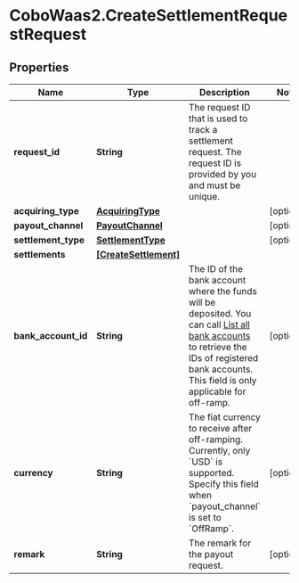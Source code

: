 # CoboWaas2.CreateSettlementRequestRequest

## Properties

Name | Type | Description | Notes
------------ | ------------- | ------------- | -------------
**request_id** | **String** | The request ID that is used to track a settlement request. The request ID is provided by you and must be unique. | 
**acquiring_type** | [**AcquiringType**](AcquiringType.md) |  | [optional] 
**payout_channel** | [**PayoutChannel**](PayoutChannel.md) |  | [optional] 
**settlement_type** | [**SettlementType**](SettlementType.md) |  | [optional] 
**settlements** | [**[CreateSettlement]**](CreateSettlement.md) |  | 
**bank_account_id** | **String** |  The ID of the bank account where the funds will be deposited. You can call [List all bank accounts](https://www.cobo.com/developers/v2/api-references/payment/list-all-bank-accounts) to retrieve the IDs of registered bank accounts.  This field is only applicable for off-ramp.  | [optional] 
**currency** | **String** | The fiat currency to receive after off-ramping. Currently, only &#x60;USD&#x60; is supported. Specify this field when &#x60;payout_channel&#x60; is set to &#x60;OffRamp&#x60;. | [optional] 
**remark** | **String** | The remark for the payout request. | [optional] 


